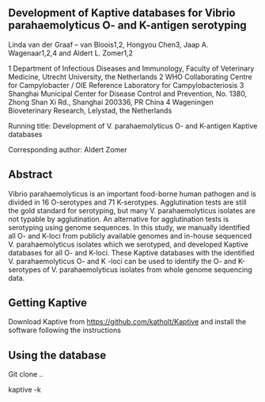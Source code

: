 ## Development of Kaptive databases for Vibrio parahaemolyticus O- and K-antigen serotyping

Linda van der Graaf – van Bloois1,2, Hongyou Chen3, Jaap A. Wagenaar1,2,4 and Aldert L. Zomer1,2

1 Department of Infectious Diseases and Immunology, Faculty of Veterinary Medicine, Utrecht University, the Netherlands 
2  WHO Collaborating Centre for Campylobacter / OIE Reference Laboratory for Campylobacteriosis 
3  Shanghai Municipal Center for Disease Control and Prevention, No. 1380, Zhong Shan Xi Rd., Shanghai 200336, PR China
4 Wageningen Bioveterinary Research, Lelystad, the Netherlands


Running title: Development of V. parahaemolyticus O- and K-antigen Kaptive databases

Corresponding author: Aldert Zomer
 
## Abstract

Vibrio parahaemolyticus is an important food-borne human pathogen and is divided in 16 O-serotypes and 71 K-serotypes. Agglutination tests are still the gold standard for serotyping, but many V. parahaemolyticus isolates are not typable by agglutination. An alternative for agglutination tests is serotyping using genome sequences. In this study, we manually identified all O- and K-loci from publicly available genomes and in-house sequenced V. parahaemolyticus isolates which we serotyped, and developed Kaptive databases for all O- and K-loci. These Kaptive databases with the identified V. parahaemolyticus O- and K -loci can be used to identify the O- and K-serotypes of V. parahaemolyticus isolates from whole genome sequencing data. 


## Getting Kaptive
Download Kaptive from https://github.com/katholt/Kaptive and install the software following the instructions

## Using the database
Git clone ..

kaptive -k 

